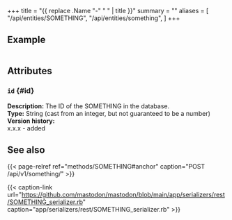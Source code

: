 +++
title = "{{ replace .Name "-" " " | title }}"
summary = ""
aliases = [
  "/api/entities/SOMETHING",
  "/api/entities/something",
]
+++

## Example

```json
```

## Attributes

### `id` {#id}

**Description:** The ID of the SOMETHING in the database.\
**Type:** String (cast from an integer, but not guaranteed to be a number)\
**Version history:**\
x.x.x - added

## See also

{{< page-relref ref="methods/SOMETHING#anchor" caption="POST /api/v1/something/" >}}

{{< caption-link url="https://github.com/mastodon/mastodon/blob/main/app/serializers/rest/SOMETHING_serializer.rb" caption="app/serializers/rest/SOMETHING_serializer.rb" >}}